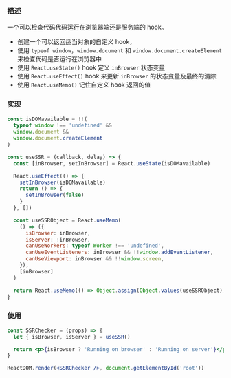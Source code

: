 ### 描述

一个可以检查代码代码运行在浏览器端还是服务端的 hook。

- 创建一个可以返回适当对象的自定义 hook，
- 使用 `typeof window`，`window.document` 和 `window.document.createElement` 来检查代码是否运行在浏览器中
- 使用 `React.useState()` hook 定义 `inBrowser` 状态变量
- 使用 `React.useEffect()` hook 来更新 `inBrowser` 的状态变量及最终的清除
- 使用 `React.useMemo()` 记住自定义 hook 返回的值

### 实现

```jsx
const isDOMavailable = !!(
  typeof window !== 'undefined' &&
  window.document &&
  window.document.createElement
)

const useSSR = (callback, delay) => {
  const [inBrowser, setInBrowser] = React.useState(isDOMavailable)

  React.useEffect(() => {
    setInBrowser(isDOMavailable)
    return () => {
      setInBrowser(false)
    }
  }, [])

  const useSSRObject = React.useMemo(
    () => ({
      isBrowser: inBrowser,
      isServer: !inBrowser,
      canUseWorkers: typeof Worker !== 'undefined',
      canUseEventListeners: inBrowser && !!window.addEventListener,
      canUseViewport: inBrowser && !!window.screen,
    }),
    [inBrowser]
  )

  return React.useMemo(() => Object.assign(Object.values(useSSRObject), useSSRObject), [inBrowser])
}
```

### 使用

```jsx
const SSRChecker = (props) => {
  let { isBrowser, isServer } = useSSR()

  return <p>{isBrowser ? 'Running on browser' : 'Running on server'}</p>
}

ReactDOM.render(<SSRChecker />, document.getElementById('root'))
```
